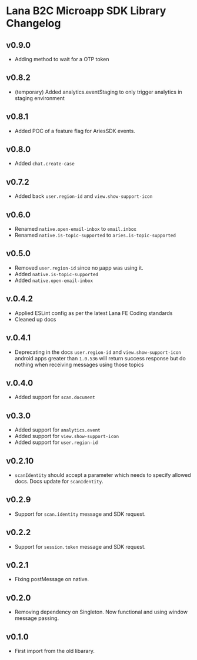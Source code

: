# Lana B2C Microapp SDK Library Changelog

## v0.9.0
- Adding method to wait for a OTP token

## v0.8.2
 - (temporary) Added analytics.eventStaging to only trigger analytics in staging environment

## v0.8.1
 - Added POC of a feature flag for AriesSDK events.

## v0.8.0
- Added `chat.create-case`

## v0.7.2
- Added back `user.region-id` and `view.show-support-icon`

## v0.6.0
- Renamed `native.open-email-inbox` to `email.inbox`
- Renamed `native.is-topic-supported` to `aries.is-topic-supported`

## v0.5.0
- Removed `user.region-id` since no µapp was using it.
- Added `native.is-topic-supported`
- Added `native.open-email-inbox`

## v.0.4.2
- Applied ESLint config as per the latest Lana FE Coding standards
- Cleaned up docs

## v.0.4.1
- Deprecating in the docs `user.region-id` and `view.show-support-icon` android apps greater than `1.0.536` will return success response but do nothing when receiving messages using those topics

## v.0.4.0
- Added support for `scan.document`

## v0.3.0
- Added support for `analytics.event`
- Added support for `view.show-support-icon`
- Added support for `user.region-id`

## v0.2.10

 - `scanIdentity` should accept a parameter which needs to specify allowed docs. Docs update for `scanIdentity`.

## v0.2.9

 - Support for `scan.identity` message and SDK request.

## v0.2.2

 - Support for `session.token` message and SDK request.

## v0.2.1

 - Fixing postMessage on native.

## v0.2.0

 - Removing dependency on Singleton. Now functional and using window message passing.

## v0.1.0

 - First import from the old libarary.

